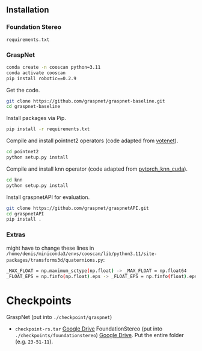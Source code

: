 ## Installation

### Foundation Stereo
`requirements.txt`

### GraspNet
```bash
conda create -n cooscan python=3.11
conda activate cooscan
pip install robotic==0.2.9
```
Get the code.
```bash
git clone https://github.com/graspnet/graspnet-baseline.git
cd graspnet-baseline
```
Install packages via Pip.
```bash
pip install -r requirements.txt
```
Compile and install pointnet2 operators (code adapted from [votenet](https://github.com/facebookresearch/votenet)).
```bash
cd pointnet2
python setup.py install
```
Compile and install knn operator (code adapted from [pytorch_knn_cuda](https://github.com/chrischoy/pytorch_knn_cuda)).
```bash
cd knn
python setup.py install
```
Install graspnetAPI for evaluation.
```bash
git clone https://github.com/graspnet/graspnetAPI.git
cd graspnetAPI
pip install .
```

### Extras
might have to change these lines in `/home/denis/miniconda3/envs/cooscan/lib/python3.11/site-packages/transforms3d/quaternions.py`:
```bash
_MAX_FLOAT = np.maximum_sctype(np.float) -> _MAX_FLOAT = np.float64
_FLOAT_EPS = np.finfo(np.float).eps -> _FLOAT_EPS = np.finfo(float).eps
```

# Checkpoints
GraspNet (put into `./checkpoint/graspnet`)
- `checkpoint-rs.tar`
[Google Drive](https://drive.google.com/file/d/1hd0G8LN6tRpi4742XOTEisbTXNZ-1jmk/view?usp=sharing)
FoundationStereo (put into `./checkpoints/foundationstereo`)
[Google Drive](https://drive.google.com/drive/folders/1VhPebc_mMxWKccrv7pdQLTvXYVcLYpsf?usp=sharing). Put the entire folder (e.g. `23-51-11`).
